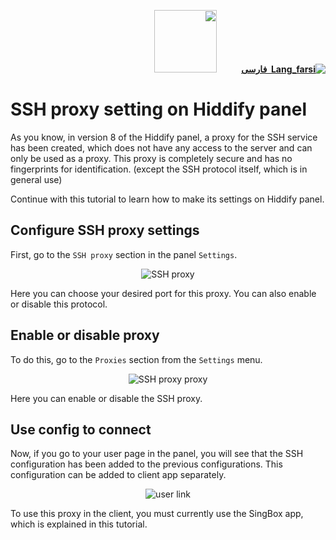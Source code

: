 <div dir=rtl>

[**![Lang_farsi](https://user-images.githubusercontent.com/125398461/234186932-52f1fa82-52c6-417f-8b37-08fe9250a55f.png) &nbsp;فارسی**](https://github.com/hiddify/hiddify-config/wiki/%D8%AA%D9%86%D8%B8%DB%8C%D9%85-%D9%BE%D8%B1%D9%88%DA%A9%D8%B3%DB%8C-SSH-%D8%AF%D8%B1-%D9%BE%D9%86%D9%84-%D9%87%DB%8C%D8%AF%DB%8C%D9%81%D8%A7%DB%8C)&nbsp;&nbsp;&nbsp;&nbsp;&nbsp;&nbsp;&nbsp;&nbsp;&nbsp;&nbsp;<a href="https://github.com/hiddify/hiddify-config/wiki/All-tutorials-and-videos"><img width="100" src="https://github.com/hiddify/hiddify-config/assets/125398461/8ac5b906-105c-4b98-acf5-0e12e39e33f6" /></a>

</div>

# SSH proxy setting on Hiddify panel

As you know, in version 8 of the Hiddify panel, a proxy for the SSH service has been created, which does not have any access to the server and can only be used as a proxy. This proxy is completely secure and has no fingerprints for identification. (except the SSH protocol itself, which is in general use)

Continue with this tutorial to learn how to make its settings on Hiddify panel.

## Configure SSH proxy settings
First, go to the `SSH proxy` section in the panel `Settings`.

<div align=center>

![SSH proxy](https://github.com/hiddify/hiddify-config/assets/125398461/427891b5-dc5a-42c8-beaf-a4e004f06a99)

</div>

Here you can choose your desired port for this proxy. You can also enable or disable this protocol.

## Enable or disable proxy

To do this, go to the `Proxies` section from the `Settings` menu.

<div align=center>

![SSH proxy proxy](https://github.com/hiddify/hiddify-config/assets/125398461/bdb7548a-2348-4038-a36e-6e8c37c3e8be)

</div>

Here you can enable or disable the SSH proxy.

## Use config to connect

Now, if you go to your user page in the panel, you will see that the SSH configuration has been added to the previous configurations. This configuration can be added to client app separately.

<div align=center>

![user link](https://github.com/hiddify/hiddify-config/assets/125398461/61ec5d9d-40e1-4ac8-825a-2b20f60fdfb8)

</div>

To use this proxy in the client, you must currently use the SingBox app, which is explained in this tutorial.


